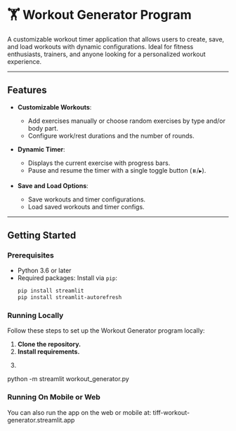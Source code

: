 # 🏋️ Workout Generator Program

A customizable workout timer application that allows users to create, save, and load workouts with dynamic configurations. Ideal for fitness enthusiasts, trainers, and anyone looking for a personalized workout experience.

---

## **Features**

- **Customizable Workouts**:
  - Add exercises manually or choose random exercises by type and/or body part.
  - Configure work/rest durations and the number of rounds.

- **Dynamic Timer**:
  - Displays the current exercise with progress bars.
  - Pause and resume the timer with a single toggle button (`⏸️`/`▶️`).

- **Save and Load Options**:
  - Save workouts and timer configurations.
  - Load saved workouts and timer configs.

---

## **Getting Started**

### **Prerequisites**
- Python 3.6 or later
- Required packages: Install via `pip`:
  ```bash
  pip install streamlit
  pip install streamlit-autorefresh

### **Running Locally**

Follow these steps to set up the Workout Generator program locally:

1. **Clone the repository.**  
2. **Install requirements.**
3. ```bash
  python -m streamlit workout_generator.py

### **Running On Mobile or Web**

You can also run the app on the web or mobile at: tiff-workout-generator.streamlit.app